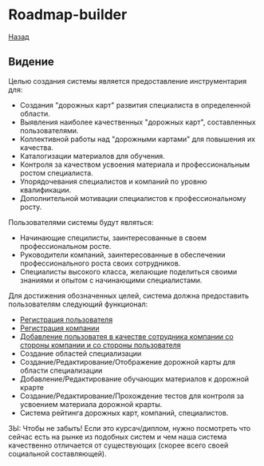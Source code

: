 # Roadmap-builder
[Назад](/README.md)
## Видение

Целью создания системы является предоставление инструментария для:
- Создания "дорожных карт" развития специалиста в определенной области.
- Выявления наиболее качественных "дорожных карт", составленных пользователями.
- Коллективной работы над "дорожными картами" для повышения их качества.
- Каталогизации материалов для обучения.
- Контроля за качеством усвоения материала и профессиональным ростом специалиста.
- Упорядочевания специалистов и компаний по уровню квалификации.
- Дополнительной мотивации специалистов к профессиональному росту. 

Пользователями системы будут являться:
- Начинающие специлисты, заинтересованные в своем профессиональном росте.
- Руководители компаний, заинтересованные в обеспечении профессионального роста своих сотрудников.
- Специалисты высокого класса, желающие поделиться своими знаниями и опытом с начинающими специалистами.
 
Для достижения обозначенных целей, система должна предоставить пользователям следующий функционал:
- [Регистрация пользователя](UserRegistration.md)
- [Регистрация компании](CompatyRegistration.md)
- [Добавление пользоватея в качестве сотрудника компании со стороны компании и со стороны пользователя](UserToCompanyLink.md)
- Создание областей специализации
- Создание/Редактирование/Отображение дорожной карты для области специализации 
- Добавление/Редактирование обучающих материалов к дорожной крарте
- Создание/Редактирование/Прохождение тестов для контроля за усвоением материала дорожной крарты.
- Система рейтинга дорожных карт, компаний, специалистов.


ЗЫ: 
Чтобы не забыть! Если это курсач/диплом, нужно посмотреть что сейчас есть на рынке из подобных систем и чем наша система
 качественно отличается от существующих (скорее всего своей социальной составляющей).
